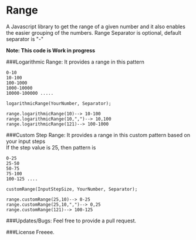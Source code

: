 Range
=====

A Javascript library to get the range of a given number and it also enables the easier grouping of the numbers.
Range Separator is optional, default separator is "-"

**Note: This code is Work in progress**

###Logarithmic Range:
It provides a range in this pattern  
```
0-10
10-100
100-1000
1000-10000
10000-100000 .....
```
```
logarithmicRange(YourNumber, Separator);

range.logarithmicRange(10)--> 10-100
range.logarithmicRange(10,",")--> 10,100
range.logarithmicRange(121)--> 100-1000
```
###Custom Step Range:
It provides a range in this custom pattern based on your input steps  
If the step value is 25, then pattern is
```
0-25
25-50
50-75
75-100
100-125 ....
```
```
customRange(InputStepSize, YourNumber, Separator);

range.customRange(25,10)--> 0-25
range.customRange(25,10,",")--> 0,25
range.customRange(121)--> 100-125
```

###Updates/Bugs:
Feel free to provide a pull request.

###License
Freeee.


